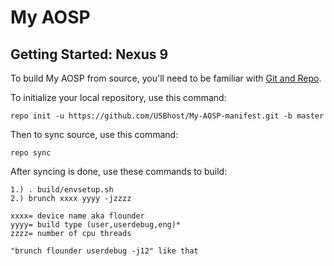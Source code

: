 My AOSP
=====================

Getting Started: Nexus 9
---------------

To build My AOSP from source, you'll need to be familiar with
[Git and Repo](https://nathanpfry.com/how-to-setup-ubuntu-16-04-lts-xenial-xerus-to-compile-android-roms/).


To initialize your local repository, use this command:

	repo init -u https://github.com/USBhost/My-AOSP-manifest.git -b master

Then to sync source, use this command:

	repo sync

After syncing is done, use these commands to build:

    1.) . build/envsetup.sh
    2.) brunch xxxx yyyy -jzzzz
    
    xxxx= device name aka flounder
    yyyy= build type (user,userdebug,eng)*
    zzzz= number of cpu threads

    "brunch flounder userdebug -j12" like that

